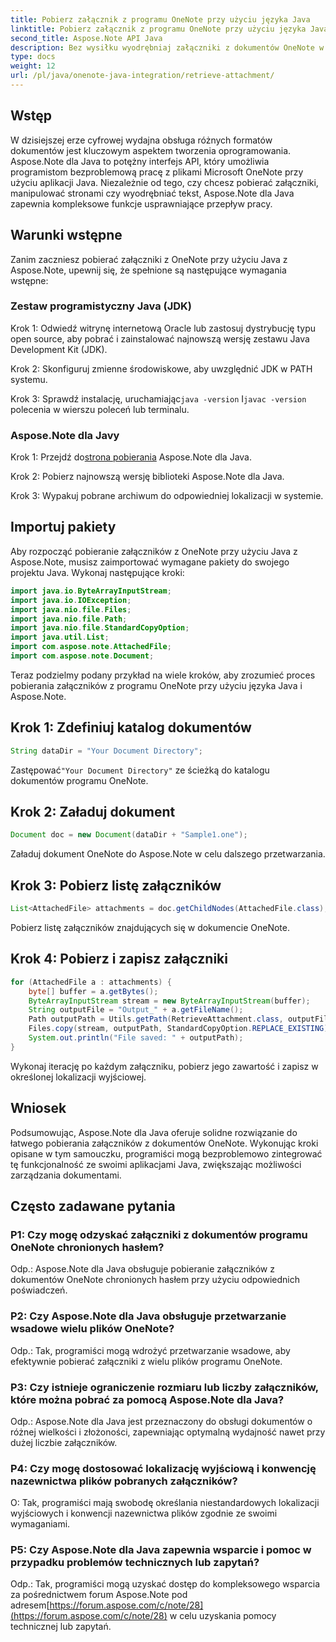 ```yaml
---
title: Pobierz załącznik z programu OneNote przy użyciu języka Java
linktitle: Pobierz załącznik z programu OneNote przy użyciu języka Java
second_title: Aspose.Note API Java
description: Bez wysiłku wyodrębniaj załączniki z dokumentów OneNote w Javie! Aspose.Note obsługuje wszystkie formaty i przetwarzanie wsadowe. Łatwe kroki i kod w zestawie! #OneNote #Java #Aspose
type: docs
weight: 12
url: /pl/java/onenote-java-integration/retrieve-attachment/
---
```

## Wstęp

W dzisiejszej erze cyfrowej wydajna obsługa różnych formatów dokumentów jest kluczowym aspektem tworzenia oprogramowania. Aspose.Note dla Java to potężny interfejs API, który umożliwia programistom bezproblemową pracę z plikami Microsoft OneNote przy użyciu aplikacji Java. Niezależnie od tego, czy chcesz pobierać załączniki, manipulować stronami czy wyodrębniać tekst, Aspose.Note dla Java zapewnia kompleksowe funkcje usprawniające przepływ pracy.

## Warunki wstępne

Zanim zaczniesz pobierać załączniki z OneNote przy użyciu Java z Aspose.Note, upewnij się, że spełnione są następujące wymagania wstępne:

### Zestaw programistyczny Java (JDK)

Krok 1: Odwiedź witrynę internetową Oracle lub zastosuj dystrybucję typu open source, aby pobrać i zainstalować najnowszą wersję zestawu Java Development Kit (JDK).

Krok 2: Skonfiguruj zmienne środowiskowe, aby uwzględnić JDK w PATH systemu.

 Krok 3: Sprawdź instalację, uruchamiając`java -version` I`javac -version` polecenia w wierszu poleceń lub terminalu.

### Aspose.Note dla Javy

 Krok 1: Przejdź do[strona pobierania](https://releases.aspose.com/note/java/) Aspose.Note dla Java.

Krok 2: Pobierz najnowszą wersję biblioteki Aspose.Note dla Java.

Krok 3: Wypakuj pobrane archiwum do odpowiedniej lokalizacji w systemie.

## Importuj pakiety

Aby rozpocząć pobieranie załączników z OneNote przy użyciu Java z Aspose.Note, musisz zaimportować wymagane pakiety do swojego projektu Java. Wykonaj następujące kroki:

```java
import java.io.ByteArrayInputStream;
import java.io.IOException;
import java.nio.file.Files;
import java.nio.file.Path;
import java.nio.file.StandardCopyOption;
import java.util.List;
import com.aspose.note.AttachedFile;
import com.aspose.note.Document;
```

Teraz podzielmy podany przykład na wiele kroków, aby zrozumieć proces pobierania załączników z programu OneNote przy użyciu języka Java i Aspose.Note.

## Krok 1: Zdefiniuj katalog dokumentów

```java
String dataDir = "Your Document Directory";
```

 Zastępować`"Your Document Directory"` ze ścieżką do katalogu dokumentów programu OneNote.

## Krok 2: Załaduj dokument

```java
Document doc = new Document(dataDir + "Sample1.one");
```

Załaduj dokument OneNote do Aspose.Note w celu dalszego przetwarzania.

## Krok 3: Pobierz listę załączników

```java
List<AttachedFile> attachments = doc.getChildNodes(AttachedFile.class);
```

Pobierz listę załączników znajdujących się w dokumencie OneNote.

## Krok 4: Pobierz i zapisz załączniki

```java
for (AttachedFile a : attachments) {
    byte[] buffer = a.getBytes();
    ByteArrayInputStream stream = new ByteArrayInputStream(buffer);
    String outputFile = "Output_" + a.getFileName();
    Path outputPath = Utils.getPath(RetrieveAttachment.class, outputFile);
    Files.copy(stream, outputPath, StandardCopyOption.REPLACE_EXISTING);
    System.out.println("File saved: " + outputPath);
}
```

Wykonaj iterację po każdym załączniku, pobierz jego zawartość i zapisz w określonej lokalizacji wyjściowej.

## Wniosek

Podsumowując, Aspose.Note dla Java oferuje solidne rozwiązanie do łatwego pobierania załączników z dokumentów OneNote. Wykonując kroki opisane w tym samouczku, programiści mogą bezproblemowo zintegrować tę funkcjonalność ze swoimi aplikacjami Java, zwiększając możliwości zarządzania dokumentami.

## Często zadawane pytania

### P1: Czy mogę odzyskać załączniki z dokumentów programu OneNote chronionych hasłem?

Odp.: Aspose.Note dla Java obsługuje pobieranie załączników z dokumentów OneNote chronionych hasłem przy użyciu odpowiednich poświadczeń.

### P2: Czy Aspose.Note dla Java obsługuje przetwarzanie wsadowe wielu plików OneNote?

Odp.: Tak, programiści mogą wdrożyć przetwarzanie wsadowe, aby efektywnie pobierać załączniki z wielu plików programu OneNote.

### P3: Czy istnieje ograniczenie rozmiaru lub liczby załączników, które można pobrać za pomocą Aspose.Note dla Java?

Odp.: Aspose.Note dla Java jest przeznaczony do obsługi dokumentów o różnej wielkości i złożoności, zapewniając optymalną wydajność nawet przy dużej liczbie załączników.

### P4: Czy mogę dostosować lokalizację wyjściową i konwencję nazewnictwa plików pobranych załączników?

O: Tak, programiści mają swobodę określania niestandardowych lokalizacji wyjściowych i konwencji nazewnictwa plików zgodnie ze swoimi wymaganiami.

### P5: Czy Aspose.Note dla Java zapewnia wsparcie i pomoc w przypadku problemów technicznych lub zapytań?

Odp.: Tak, programiści mogą uzyskać dostęp do kompleksowego wsparcia za pośrednictwem forum Aspose.Note pod adresem[https://forum.aspose.com/c/note/28](https://forum.aspose.com/c/note/28) w celu uzyskania pomocy technicznej lub zapytań.